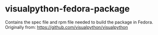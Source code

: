 # visualpython-fedora-package

Contains the spec file and rpm file needed to build the package in Fedora. Originally from: https://github.com/visualpython/visualpython
